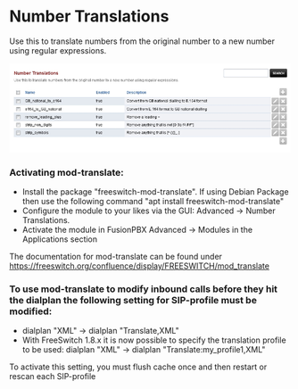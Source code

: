 # Number Translations

Use this to translate numbers from the original number to a new number
using regular expressions.

![image](../_static/images/advanced/fusionpbx_advanced_number_translations.jpg)

### Activating mod-translate:

- Install the package \"freeswitch-mod-translate\". If using
  Debian Package then use the following command \"apt install
  freeswitch-mod-translate\"
- Configure the module to your likes via the GUI: Advanced -\>
  Number Translations.
- Activate the module in FusionPBX Advanced -\> Modules in the
  Applications section

The documentation for mod-translate can be found under
<https://freeswitch.org/confluence/display/FREESWITCH/mod_translate>

### To use mod-translate to modify inbound calls before they hit the dialplan the following setting for SIP-profile must be modified:

 - dialplan \"XML\" -\> dialplan \"Translate,XML\"
 - With FreeSwitch 1.8.x it is now possible to specify the translation profile to be used: dialplan "XML" -> dialplan "Translate:my_profile1,XML"

To activate this setting, you must flush cache once and then restart or
rescan each SIP-profile
